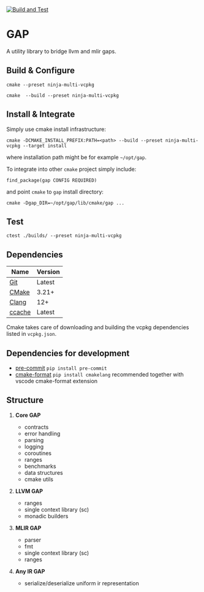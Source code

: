 [![Build and Test](https://github.com/lifting-bits/gap/actions/workflows/build.yml/badge.svg)](https://github.com/lifting-bits/gap/actions/workflows/build.yml)

# GAP
A utility library to bridge llvm and mlir gaps.

## Build & Configure

```
cmake --preset ninja-multi-vcpkg
```

```
cmake  --build --preset ninja-multi-vcpkg
```

## Install & Integrate

Simply use cmake install infrastructure:

```
cmake -DCMAKE_INSTALL_PREFIX:PATH=<path> --build --preset ninja-multi-vcpkg --target install
```

where installation path might be for example `~/opt/gap`.

To integrate into other `cmake` project simply include:

```
find_package(gap CONFIG REQUIRED)
```

and point `cmake` to `gap` install directory:

```
cmake -Dgap_DIR=~/opt/gap/lib/cmake/gap ...
```

## Test

```
ctest ./builds/ --preset ninja-multi-vcpkg
```

## Dependencies

| Name | Version |
| ---- | ------- |
| [Git](https://git-scm.com/) | Latest |
| [CMake](https://cmake.org/) | 3.21+ |
| [Clang](http://clang.llvm.org/) | 12+ |
| [ccache](https://ccache.dev/) | Latest |

Cmake takes care of downloading and building the vcpkg dependencies listed in `vcpkg.json`.

## Dependencies for development

- [pre-commit](https://pre-commit.com/) `pip install pre-commit`
- [cmake-format](https://cmake-format.readthedocs.io/en/latest/) `pip install cmakelang`
  recommended together with vscode cmake-format extension
  
## Structure

1. __Core GAP__

    - contracts
    - error handling
    - parsing
    - logging
    - coroutines
    - ranges
    - benchmarks
    - data structures
    - cmake utils

2. __LLVM GAP__

    - ranges
    - single context library (sc)
    - monadic builders

3. __MLIR GAP__

    - parser
    - fmt
    - single context library (sc)
    - ranges

4. __Any IR GAP__

    - serialize/deserialize uniform ir representation
